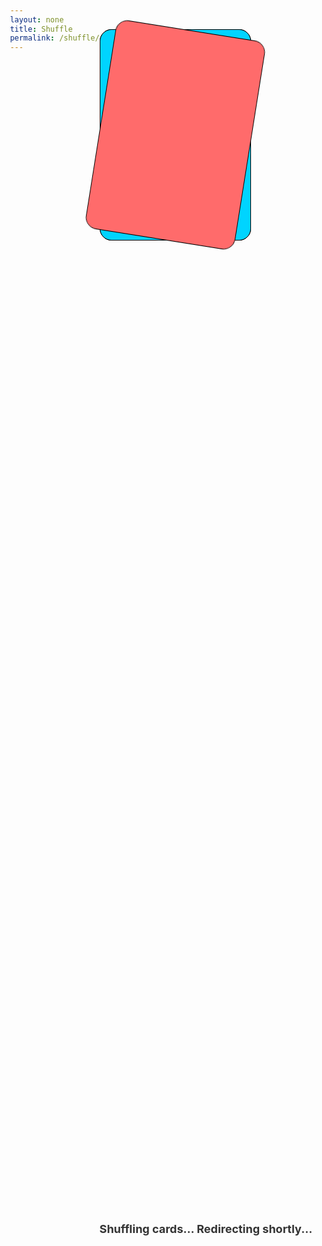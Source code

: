 ```yaml
---
layout: none
title: Shuffle
permalink: /shuffle/
---
```


<html>
<head>
  <meta charset="UTF-8">
  <meta name="viewport" content="width=device-width, initial-scale=1.0">
  <title>Shuffling Cards</title>
  <link rel="stylesheet" href="{{ '/assets/css/deck.css' | relative_url }}">
  <style>
    body {
      margin: 0;
      height: 100vh;
      display: flex;
      justify-content: center;
      align-items: center;
    }

    .shuffle-container {
      position: relative;
      width: 200px;
      height: 200px;
      display: flex;
      justify-content: center;
      align-items: center;
    }

    .card {
      position: absolute;
      width: 63.5mm;
      height: 88.9mm;
	  border-radius: 5mm;
	  border: solid black 0.1mm;
      opacity: 1;
      animation: shuffle 1.5s infinite;
    }

    .card:nth-child(1) {
      background-color: #f8f9fa;
      animation-delay: 0.6s;
    }

    .card:nth-child(2) {
	  background: #ffd93d;
      animation-delay: 0.4s;
    }

    .card:nth-child(3) {
	  background-color: #00d4ff;
      animation-delay: 0.2s;
    }

    .card:nth-child(4) {
      background: #ff6b6b;
      animation-delay: 0.0s;
    }

    @keyframes shuffle {
      0% {
        transform: scale(1) rotate(0deg);
        opacity: 1;
      }
      50% {
        transform: scale(1) rotate(180deg);
        opacity: 1;
      }
      100% {
        transform: scale(1) rotate(360deg);
        opacity: 1;
      }
    }

    /* Fullscreen Overlay */
    .loading-text {
      position: absolute;
      bottom: 20px;
      color: #333;
      font-size: 18px;
      text-align: center;
      font-weight: bold;
    }
  </style>
</head>
<body>
  <div class="shuffle-container">
    <!-- Card Elements -->
    <div class="card"></div>
    <div class="card"></div>
    <div class="card"></div>
    <div class="card"></div>
    <div class="loading-text">Shuffling cards... Redirecting shortly...</div>
  </div>

  <script>
    // Function to get a random card URL and redirect after animation
    function getRandomCard() {
      // List of your card URLs
            const cardUrls = [
                {% for card in site.the-patterns %} "{{ card.url | relative_url}}", {% endfor %}
            ];

      // Get a random card URL
      const randomCard = cardUrls[Math.floor(Math.random() * cardUrls.length)];

      // Redirect to the random card after the animation (2.5s)
      setTimeout(() => {
        window.location.href = randomCard+"?view=card";
      }, 500);  // Match the timing of the animation
    }

    // Start the random card redirection after the page loads
    window.onload = function () {
      setTimeout(getRandomCard, 500);  // Wait for animation to play
    };
  </script>
</body>
</html>
